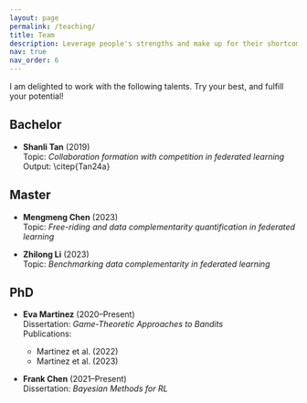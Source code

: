 ```yaml
---
layout: page
permalink: /teaching/
title: Team
description: Leverage people's strengths and make up for their shortcomings
nav: true
nav_order: 6
---
```


I am delighted to work with the following talents. Try your best, and fulfill your potential!

## Bachelor
- **Shanli Tan** (2019)  
  Topic: *Collaboration formation with competition in federated learning*  
  Output: \citep{Tan24a}

## Master
- **Mengmeng Chen** (2023)  
  Topic: *Free-riding and data complementarity quantification in federated learning*  

- **Zhilong Li** (2023)  
  Topic: *Benchmarking data complementarity in federated learning*  

## PhD
- **Eva Martinez** (2020–Present)  
  Dissertation: *Game-Theoretic Approaches to Bandits*  
  Publications:  
    - Martinez et al. (2022)  
    - Martinez et al. (2023)  

- **Frank Chen** (2021–Present)  
  Dissertation: *Bayesian Methods for RL*  

